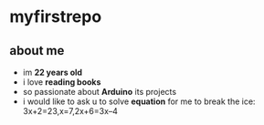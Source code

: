 # myfirstrepo
about me
-------------  
- im **22 years old**
- i love **reading books**
- so passionate about **Arduino** its projects
- i would like to ask u to solve **equation** for me to break the ice:
3x+2=23,x=7,2x+6=3x–4

